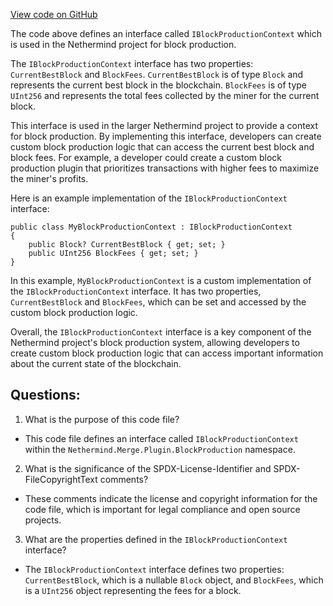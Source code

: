 [View code on GitHub](https://github.com/nethermindeth/nethermind/Nethermind.Merge.Plugin/BlockProduction/IBlockProductionContext.cs)

The code above defines an interface called `IBlockProductionContext` which is used in the Nethermind project for block production. 

The `IBlockProductionContext` interface has two properties: `CurrentBestBlock` and `BlockFees`. `CurrentBestBlock` is of type `Block` and represents the current best block in the blockchain. `BlockFees` is of type `UInt256` and represents the total fees collected by the miner for the current block.

This interface is used in the larger Nethermind project to provide a context for block production. By implementing this interface, developers can create custom block production logic that can access the current best block and block fees. For example, a developer could create a custom block production plugin that prioritizes transactions with higher fees to maximize the miner's profits.

Here is an example implementation of the `IBlockProductionContext` interface:

```
public class MyBlockProductionContext : IBlockProductionContext
{
    public Block? CurrentBestBlock { get; set; }
    public UInt256 BlockFees { get; set; }
}
```

In this example, `MyBlockProductionContext` is a custom implementation of the `IBlockProductionContext` interface. It has two properties, `CurrentBestBlock` and `BlockFees`, which can be set and accessed by the custom block production logic.

Overall, the `IBlockProductionContext` interface is a key component of the Nethermind project's block production system, allowing developers to create custom block production logic that can access important information about the current state of the blockchain.
## Questions: 
 1. What is the purpose of this code file?
- This code file defines an interface called `IBlockProductionContext` within the `Nethermind.Merge.Plugin.BlockProduction` namespace.

2. What is the significance of the SPDX-License-Identifier and SPDX-FileCopyrightText comments?
- These comments indicate the license and copyright information for the code file, which is important for legal compliance and open source projects.

3. What are the properties defined in the `IBlockProductionContext` interface?
- The `IBlockProductionContext` interface defines two properties: `CurrentBestBlock`, which is a nullable `Block` object, and `BlockFees`, which is a `UInt256` object representing the fees for a block.